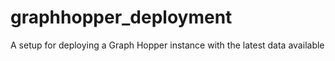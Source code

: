 # graphhopper_deployment
A setup for deploying a Graph Hopper instance with the latest data available
